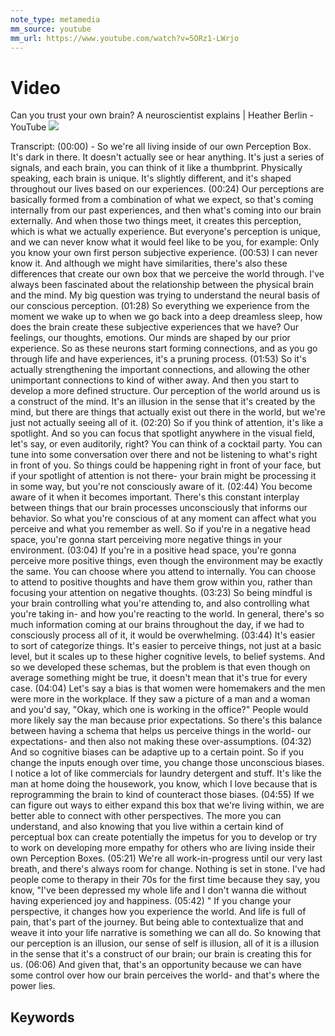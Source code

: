 ```yaml
---
note_type: metamedia
mm_source: youtube
mm_url: https://www.youtube.com/watch?v=5ORz1-LWrjo
---
```


# Video

Can you trust your own brain? A neuroscientist explains | Heather Berlin - YouTube
![](https://www.youtube.com/watch?v=5ORz1-LWrjo)

Transcript:
(00:00) - So we're all living inside of our own Perception Box. It's dark in there. It doesn't actually see or hear anything. It's just a series of signals, and each brain, you can think of it like a thumbprint. Physically speaking, each brain is unique. It's slightly different, and it's shaped throughout our lives based on our experiences.
(00:24) Our perceptions are basically formed from a combination of what we expect, so that's coming internally from our past experiences, and then what's coming into our brain externally. And when those two things meet, it creates this perception, which is what we actually experience. But everyone's perception is unique, and we can never know what it would feel like to be you, for example: Only you know your own first person subjective experience.
(00:53) I can never know it. And although we might have similarities, there's also these differences that create our own box that we perceive the world through. I've always been fascinated about the relationship between the physical brain and the mind. My big question was trying to understand the neural basis of our conscious perception.
(01:28) So everything we experience from the moment we wake up to when we go back into a deep dreamless sleep, how does the brain create these subjective experiences that we have? Our feelings, our thoughts, emotions. Our minds are shaped by our prior experience. So as these neurons start forming connections, and as you go through life and have experiences, it's a pruning process.
(01:53) So it's actually strengthening the important connections, and allowing the other unimportant connections to kind of wither away. And then you start to develop a more defined structure. Our perception of the world around us is a construct of the mind. It's an illusion in the sense that it's created by the mind, but there are things that actually exist out there in the world, but we're just not actually seeing all of it.
(02:20) So if you think of attention, it's like a spotlight. And so you can focus that spotlight anywhere in the visual field, let's say, or even auditorily, right? You can think of a cocktail party. You can tune into some conversation over there and not be listening to what's right in front of you. So things could be happening right in front of your face, but if your spotlight of attention is not there- your brain might be processing it in some way, but you're not consciously aware of it.
(02:44) You become aware of it when it becomes important. There's this constant interplay between things that our brain processes unconsciously that informs our behavior. So what you're conscious of at any moment can affect what you perceive and what you remember as well. So if you're in a negative head space, you're gonna start perceiving more negative things in your environment.
(03:04) If you're in a positive head space, you're gonna perceive more positive things, even though the environment may be exactly the same. You can choose where you attend to internally. You can choose to attend to positive thoughts and have them grow within you, rather than focusing your attention on negative thoughts.
(03:23) So being mindful is your brain controlling what you're attending to, and also controlling what you're taking in- and how you're reacting to the world. In general, there's so much information coming at our brains throughout the day, if we had to consciously process all of it, it would be overwhelming.
(03:44) It's easier to sort of categorize things. It's easier to perceive things, not just at a basic level, but it scales up to these higher cognitive levels, to belief systems. And so we developed these schemas, but the problem is that even though on average something might be true, it doesn't mean that it's true for every case.
(04:04) Let's say a bias is that women were homemakers and the men were more in the workplace. If they saw a picture of a man and a woman and you'd say, "Okay, which one is working in the office?" People would more likely say the man because prior expectations. So there's this balance between having a schema that helps us perceive things in the world- our expectations- and then also not making these over-assumptions.
(04:32) And so cognitive biases can be adaptive up to a certain point. So if you change the inputs enough over time, you change those unconscious biases. I notice a lot of like commercials for laundry detergent and stuff. It's like the man at home doing the housework, you know, which I love because that is reprogramming the brain to kind of counteract those biases.
(04:55) If we can figure out ways to either expand this box that we're living within, we are better able to connect with other perspectives. The more you can understand, and also knowing that you live within a certain kind of perceptual box can create potentially the impetus for you to develop or try to work on developing more empathy for others who are living inside their own Perception Boxes.
(05:21) We're all work-in-progress until our very last breath, and there's always room for change. Nothing is set in stone. I've had people come to therapy in their 70s for the first time because they say, you know, "I've been depressed my whole life and I don't wanna die without having experienced joy and happiness.
(05:42) " If you change your perspective, it changes how you experience the world. And life is full of pain, that's part of the journey. But being able to contextualize that and weave it into your life narrative is something we can all do. So knowing that our perception is an illusion, our sense of self is illusion, all of it is a illusion in the sense that it's a construct of our brain; our brain is creating this for us.
(06:06) And given that, that's an opportunity because we can have some control over how our brain perceives the world- and that's where the power lies.



## Keywords
